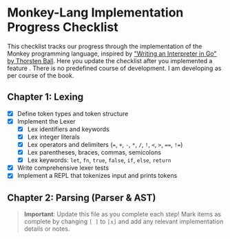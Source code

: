 # Monkey-Lang Implementation Progress Checklist

This checklist tracks our progress through the implementation of the Monkey programming language, inspired by ["Writing an Interpreter in Go" by Thorsten Ball](https://interpreterbook.com/). Here you update the checklist after you implemented a feature . There is no predefined  course of development. I am developing as per course of the book. 

## Chapter 1: Lexing
- [x] Define token types and token structure
- [x] Implement the Lexer
  - [x] Lex identifiers and keywords
  - [x] Lex integer literals
  - [x] Lex operators and delimiters (`=`, `+`, `-`, `*`, `/`, `!`, `<`, `>`, `==`, `!=`)
  - [x] Lex parentheses, braces, commas, semicolons
  - [x] Lex keywords: `let`, `fn`, `true`, `false`, `if`, `else`, `return`
- [x] Write comprehensive lexer tests
- [x] Implement a REPL that tokenizes input and prints tokens

## Chapter 2: Parsing (Parser & AST)


> **Important**: Update this file as you complete each step! Mark items as complete by changing `[ ]` to `[x]` and add any relevant implementation details or notes.